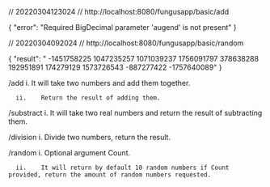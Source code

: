 


// 20220304123024
// http://localhost:8080/fungusapp/basic/add

{
  "error": "Required BigDecimal parameter 'augend' is not present"
}


// 20220304092024
// http://localhost:8080/fungusapp/basic/random

{
  "result": "  -1451758225  1047235257  1071039237  1756091797  378638288  192951891  174279129  1573726543  -887277422  -1757640089"
}



/add 
      i.    It will take two numbers and add them together.

      ii.    Return the result of adding them.

/substract
       i.    It will take two real numbers and return the result of subtracting them.

/division
       i.    Divide two numbers, return the result.

/random
      i.    Optional argument Count.

      ii.    It will return by default 10 random numbers if Count provided, return the amount of random numbers requested.

